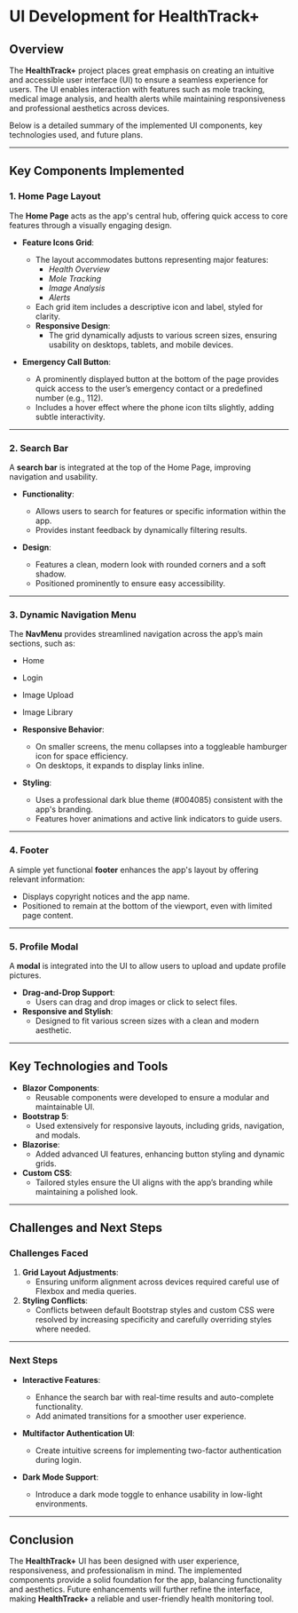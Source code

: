 # UI Development for HealthTrack+

## Overview
The **HealthTrack+** project places great emphasis on creating an intuitive and accessible user interface (UI) to ensure a seamless experience for users. The UI enables interaction with features such as mole tracking, medical image analysis, and health alerts while maintaining responsiveness and professional aesthetics across devices.

Below is a detailed summary of the implemented UI components, key technologies used, and future plans.

---

## Key Components Implemented

### 1. **Home Page Layout**

The **Home Page** acts as the app's central hub, offering quick access to core features through a visually engaging design.

- **Feature Icons Grid**:
  - The layout accommodates buttons representing major features:
    - *Health Overview*
    - *Mole Tracking*
    - *Image Analysis*
    - *Alerts*
  - Each grid item includes a descriptive icon and label, styled for clarity.
  - **Responsive Design**:
    - The grid dynamically adjusts to various screen sizes, ensuring usability on desktops, tablets, and mobile devices.

- **Emergency Call Button**:
  - A prominently displayed button at the bottom of the page provides quick access to the user’s emergency contact or a predefined number (e.g., 112).
  - Includes a hover effect where the phone icon tilts slightly, adding subtle interactivity.

---

### 2. **Search Bar**

A **search bar** is integrated at the top of the Home Page, improving navigation and usability.

- **Functionality**:
  - Allows users to search for features or specific information within the app.
  - Provides instant feedback by dynamically filtering results.

- **Design**:
  - Features a clean, modern look with rounded corners and a soft shadow.
  - Positioned prominently to ensure easy accessibility.

---

### 3. **Dynamic Navigation Menu**

The **NavMenu** provides streamlined navigation across the app’s main sections, such as:
- Home
- Login
- Image Upload
- Image Library

- **Responsive Behavior**:
  - On smaller screens, the menu collapses into a toggleable hamburger icon for space efficiency.
  - On desktops, it expands to display links inline.

- **Styling**:
  - Uses a professional dark blue theme (#004085) consistent with the app's branding.
  - Features hover animations and active link indicators to guide users.

---

### 4. **Footer**

A simple yet functional **footer** enhances the app's layout by offering relevant information:
- Displays copyright notices and the app name.
- Positioned to remain at the bottom of the viewport, even with limited page content.

---

### 5. **Profile Modal**

A **modal** is integrated into the UI to allow users to upload and update profile pictures.
- **Drag-and-Drop Support**:
  - Users can drag and drop images or click to select files.
- **Responsive and Stylish**:
  - Designed to fit various screen sizes with a clean and modern aesthetic.

---

## Key Technologies and Tools

- **Blazor Components**:
  - Reusable components were developed to ensure a modular and maintainable UI.
- **Bootstrap 5**:
  - Used extensively for responsive layouts, including grids, navigation, and modals.
- **Blazorise**:
  - Added advanced UI features, enhancing button styling and dynamic grids.
- **Custom CSS**:
  - Tailored styles ensure the UI aligns with the app’s branding while maintaining a polished look.

---

## Challenges and Next Steps

### Challenges Faced
1. **Grid Layout Adjustments**:
   - Ensuring uniform alignment across devices required careful use of Flexbox and media queries.
2. **Styling Conflicts**:
   - Conflicts between default Bootstrap styles and custom CSS were resolved by increasing specificity and carefully overriding styles where needed.

---

### Next Steps
- **Interactive Features**:
  - Enhance the search bar with real-time results and auto-complete functionality.
  - Add animated transitions for a smoother user experience.

- **Multifactor Authentication UI**:
  - Create intuitive screens for implementing two-factor authentication during login.

- **Dark Mode Support**:
  - Introduce a dark mode toggle to enhance usability in low-light environments.

---

## Conclusion

The **HealthTrack+** UI has been designed with user experience, responsiveness, and professionalism in mind. The implemented components provide a solid foundation for the app, balancing functionality and aesthetics. Future enhancements will further refine the interface, making **HealthTrack+** a reliable and user-friendly health monitoring tool.
